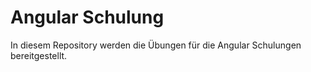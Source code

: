 # Angular Schulung

In diesem Repository werden die Übungen für die Angular Schulungen bereitgestellt.